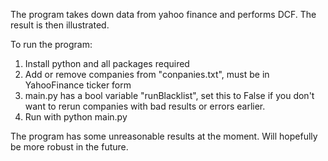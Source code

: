 The program takes down data from yahoo finance and performs DCF. 
The result is then illustrated. 

To run the program:
1. Install python and all packages required
2. Add or remove companies from "conpanies.txt", must be in YahooFinance ticker form
3. main.py has a bool variable "runBlacklist", set this to False if you don't want to rerun companies with bad results or errors earlier. 
4. Run with python main.py

The program has some unreasonable results at the moment. Will hopefully be more robust in the future. 